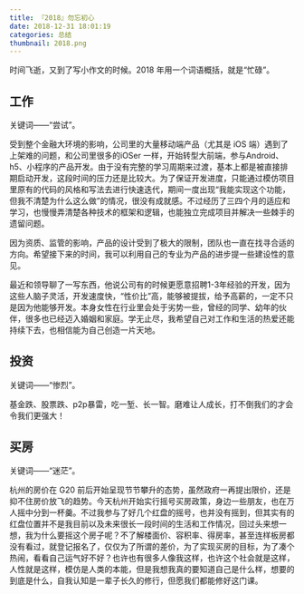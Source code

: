 ```yaml
---
title: 『2018』勿忘初心
date: 2018-12-31 18:01:19
categories: 总结
thumbnail: 2018.png
---
```


时间飞逝，又到了写小作文的时候。2018 年用一个词语概括，就是“忙碌”。

<!--more-->

## 工作

关键词——“尝试”。

受到整个金融大环境的影响，公司里的大量移动端产品（尤其是 iOS 端）遇到了上架难的问题，和公司里很多的iOSer 一样，开始转型大前端，参与Android、h5、小程序的产品开发。由于没有完整的学习周期来过渡，基本上都是被直接排期启动开发，这段时间的压力还是比较大。为了保证开发进度，只能通过模仿项目里原有的代码的风格和写法去进行快速迭代，期间一度出现“我能实现这个功能，但我不清楚为什么这么做”的情况，很没有成就感。不过经历了三四个月的适应和学习，也慢慢弄清楚各种技术的框架和逻辑，也能独立完成项目并解决一些棘手的遗留问题。

因为资质、监管的影响，产品的设计受到了极大的限制，团队也一直在找寻合适的方向。希望接下来的时间，我可以利用自己的专业为产品的进步提一些建设性的意见。

最近和领导聊了一写东西，他说公司有的时候更愿意招聘1-3年经验的开发，因为这些人脑子灵活，开发速度快，“性价比”高，能够被提拔，给予高薪的，一定不只是因为他能够开发。本身女性在行业里会处于劣势一些，曾经的同学、幼年的伙伴，很多也已经迈入婚姻和家庭。学无止尽，我希望自己对工作和生活的热爱还能持续下去，也相信能为自己创造一片天地。

## 投资

关键词——“惨烈”。

基金跌、股票跌、p2p暴雷，吃一堑、长一智。磨难让人成长，打不倒我们的才会令我们更强大！

## 买房

关键词——“迷茫”。

杭州的房价在 G20 前后开始呈现节节攀升的态势，虽然政府一再提出限价，还是抑不住房价放飞的趋势。今天杭州开始实行摇号买房政策，身边一些朋友，也在万人摇中分到一杯羹。不过我参与了好几个红盘的摇号，也并没有摇到，但其实有的红盘位置并不是我目前以及未来很长一段时间的生活和工作情况，回过头来想一想，我为什么要摇这个房子呢？不了解楼面价、容积率、得房率，甚至连样板房都没有看过，就登记报名了，仅仅为了所谓的差价，为了实现买房的目标，为了凑个热闹，看看自己运气好不好？也许也有很多人像我这样，也许这个社会就是这样，人性就是这样，模仿是人类的本能，但是我想我真的要知道自己是什么样，想要的到底是什么，自我认知是一辈子长久的修行，但愿我们都能修好这门课。